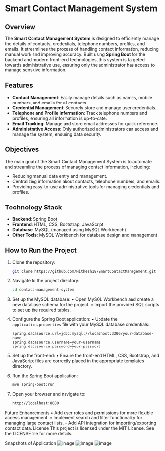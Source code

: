 # Smart Contact Management System

## Overview

The **Smart Contact Management System** is designed to efficiently manage the details of contacts, credentials, telephone numbers, profiles, and emails. It streamlines the process of handling contact information, reducing manual work and improving accuracy. Built using **Spring Boot** for the backend and modern front-end technologies, this system is targeted towards administrative use, ensuring only the administrator has access to manage sensitive information.

## Features

- **Contact Management**: Easily manage details such as names, mobile numbers, and emails for all contacts.
- **Credential Management**: Securely store and manage user credentials.
- **Telephone and Profile Information**: Track telephone numbers and profiles, ensuring all information is up-to-date.
- **Email Tracking**: Manage and store email addresses for quick reference.
- **Administrative Access**: Only authorized administrators can access and manage the system, ensuring data security.

## Objectives

The main goal of the Smart Contact Management System is to automate and streamline the process of managing contact information, including:
- Reducing manual data entry and management.
- Centralizing information about contacts, telephone numbers, and emails.
- Providing easy-to-use administrative tools for managing credentials and profiles.

## Technology Stack

- **Backend**: Spring Boot
- **Frontend**: HTML, CSS, Bootstrap, JavaScript
- **Database**: MySQL (managed using MySQL Workbench)
- **Other Tools**: MySQL Workbench for database design and management

## How to Run the Project

1. Clone the repository:
   ```bash
   git clone https://github.com/Hithesh18/SmartContactManagement.git
2. Navigate to the project directory:
   ```bash
   cd contact-management-system
   ```

3. Set up the MySQL database:
   • Open MySQL Workbench and create a new database schema for the project.
   • Import the provided SQL scripts to set up the required tables.

4. Configure the Spring Boot application:
   • Update the `application.properties` file with your MySQL database credentials:
     ```properties
     spring.datasource.url=jdbc:mysql://localhost:3306/your-database-name
     spring.datasource.username=your-username
     spring.datasource.password=your-password
     ```

5. Set up the front-end:
   • Ensure the front-end HTML, CSS, Bootstrap, and JavaScript files are correctly placed in the appropriate templates directory.

6. Run the Spring Boot application:
   ```bash
   mvn spring-boot:run
   ```

7. Open your browser and navigate to:
   ```bash
   http://localhost:8080
   ```
Future Enhancements
• Add user roles and permissions for more flexible access management.
• Implement search and filter functionality for managing large contact lists.
• Add API integration for importing/exporting contact data.
License
This project is licensed under the MIT License. See the LICENSE file for more details.

Snapshots of Application
![image](https://github.com/user-attachments/assets/3fec9a64-476f-497e-a6d2-767931206725)
![image](https://github.com/user-attachments/assets/39cb6a7d-cf59-45ed-b063-970a9a631f23)
![image](https://github.com/user-attachments/assets/8f03b531-f9f9-4bb0-af00-4043090831a9)





